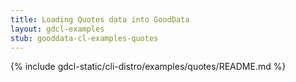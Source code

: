 ```yaml
---
title: Loading Quotes data into GoodData
layout: gdcl-examples
stub: gooddata-cl-examples-quotes
---
```


{% include gdcl-static/cli-distro/examples/quotes/README.md %}